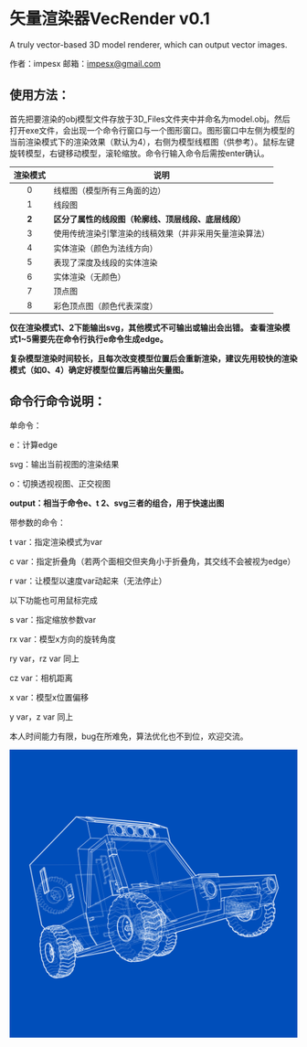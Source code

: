 # 矢量渲染器VecRender v0.1
A truly vector-based 3D model renderer, which can output vector images.

作者：impesx
邮箱：impesx@gmail.com

## 使用方法：
首先把要渲染的obj模型文件存放于3D_Files文件夹中并命名为model.obj。然后打开exe文件，会出现一个命令行窗口与一个图形窗口。图形窗口中左侧为模型的当前渲染模式下的渲染效果（默认为4），右侧为模型线框图（供参考）。鼠标左键旋转模型，右键移动模型，滚轮缩放。命令行输入命令后需按enter确认。

渲染模式 | 说明
:--:| ----
0 | 线框图（模型所有三角面的边）
1 | 线段图
**2**| **区分了属性的线段图（轮廓线、顶层线段、底层线段）**
3 | 使用传统渲染引擎渲染的线稿效果（并非采用矢量渲染算法）
4 | 实体渲染（颜色为法线方向）
5 | 表现了深度及线段的实体渲染
6 | 实体渲染（无颜色）
7 | 顶点图
8 | 彩色顶点图（颜色代表深度）

**仅在渲染模式1、2下能输出svg，其他模式不可输出或输出会出错。
查看渲染模式1~5需要先在命令行执行e命令生成edge。**

**复杂模型渲染时间较长，且每次改变模型位置后会重新渲染，建议先用较快的渲染模式（如0、4）确定好模型位置后再输出矢量图。**

## 命令行命令说明：
单命令：

e：计算edge

svg：输出当前视图的渲染结果

o：切换透视视图、正交视图

**output：相当于命令e、t 2、svg三者的组合，用于快速出图**

带参数的命令：

t var：指定渲染模式为var

c var：指定折叠角（若两个面相交但夹角小于折叠角，其交线不会被视为edge）

r var：让模型以速度var动起来（无法停止）

以下功能也可用鼠标完成

s var：指定缩放参数var

rx var：模型x方向的旋转角度

ry var，rz var 同上

cz var：相机距离

x var：模型x位置偏移

y var，z var 同上


本人时间能力有限，bug在所难免，算法优化也不到位，欢迎交流。

![渲染效果](car.png)







